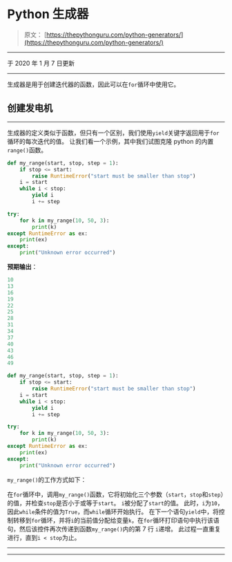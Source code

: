# Python 生成器

> 原文： [https://thepythonguru.com/python-generators/](https://thepythonguru.com/python-generators/)

* * *

于 2020 年 1 月 7 日更新

* * *

生成器是用于创建迭代器的函数，因此可以在`for`循环中使用它。

## 创建发电机

* * *

生成器的定义类似于函数，但只有一个区别，我们使用`yield`关键字返回用于`for`循环的每次迭代的值。 让我们看一个示例，其中我们试图克隆 python 的内置`range()`函数。

```py
def my_range(start, stop, step = 1):
    if stop <= start:
        raise RuntimeError("start must be smaller than stop")
    i = start
    while i < stop:
        yield i
        i += step

try:
    for k in my_range(10, 50, 3):
        print(k)
except RuntimeError as ex:
    print(ex)
except:
    print("Unknown error occurred")

```

**预期输出**：

```py
10
13
16
19
22
25
28
31
34
37
40
43
46
49

```

```py
def my_range(start, stop, step = 1):
    if stop <= start:
        raise RuntimeError("start must be smaller than stop")
    i = start
    while i < stop:
        yield i
        i += step

try:
    for k in my_range(10, 50, 3):
        print(k)
except RuntimeError as ex:
    print(ex)
except:
    print("Unknown error occurred") 
```

`my_range()`的工作方式如下：

在`for`循环中，调用`my_range()`函数，它将初始化三个参数（`start`，`stop`和`step`）的值，并检查`stop`是否小于或等于`start`。 `i`被分配了`start`的值。 此时，`i`为`10`，因此`while`条件的值为`True`，而`while`循环开始执行。 在下一个语句`yield`中，将控制转移到`for`循环，并将`i`的当前值分配给变量`k`，在`for`循环打印语句中执行该语句，然后该控件再次传递到函数`my_range()`内的第 7 行 `i`递增。 此过程一直重复进行，直到`i < stop`为止。

* * *

* * *